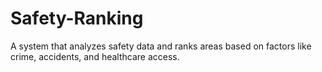 # Safety-Ranking
A system that analyzes safety data and ranks areas based on factors like crime, accidents, and healthcare access.
